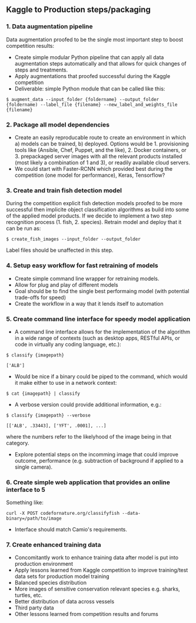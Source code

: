 ## Kaggle to Production steps/packaging

### 1. Data augmentation pipeline

Data augmentation proofed to be the single most important step to boost competition results:

- Create simple modular Python pipeline that can apply all data augmentation steps automatically and that allows for quick changes of steps and treatments.
- Apply augmentations that proofed successful during the Kaggle competition
- Deliverable: simple Python module that can be called like this:

```
$ augment_data --input_folder {foldername} --output_folder {foldername) --label_file {filename} --new_label_and_weights_file {filename} 
```

### 2. Package all model dependencies 

- Create an easily reproducable route to create an environment in which a) models can be trained, b) deployed. Options would be 1. provisioning tools like (Ansible, Chef, Puppet, and the like), 2. Docker containers, or 3. prepackaged server images with all the relevant products installed (most likely a combination of 1 and 3), or readily available cloud servers.
- We could start with Faster-RCNN which provided best during the competition (one model for performance), Keras, Tensorflow?

### 3. Create and train fish detection model

During the competition explicit fish detection models proofed to be more successful then implicite object classification algorithms as build into some of the applied model products. If we decide to implement a two step recognition process (1. fish, 2. species). Retrain model and deploy that it can be run as:

```
$ create_fish_images --input_folder --output_folder
```

Label files should be unaffected in this step.

### 4. Setup easy workflow for fast retraining of models

- Create simple command line wrapper for retraining models.
- Allow for plug and play of different models
- Goal should be to find the single best performaing model (with potential trade-offs for speed)
- Create the workflow in a way that it lends itself to automation

### 5. Create command line interface for speedy model application

- A command line interface allows for the implementation of the algorithm in a wide range of contexts (such as desktop apps, RESTful APIs, or code in virtually any coding language, etc.): 

```
$ classify {imagepath}

['ALB']
```

- Would be nice if a binary could be piped to the command, which would it make either to use in a network context: 

```
$ cat {imagepath} | classify
```

- A verbose version could provide additional information, e.g.:

```
$ classify {imagepath} --verbose

[['ALB', .33443], ['YFT', .0001], ...]
```

where the numbers refer to the likelyhood of the image being in that category.

- Explore potential steps on the incomming image that could improve outcome, performance (e.g. subtraction of background if applied to a single camera).

### 6. Create simple web application that provides an online interface to 5

Something like:

```
curl -X POST codefornature.org/classifyfish --data-binary=/path/to/image  
```

- Interface should match Camio's requirements.

### 7. Create enhanced training data
- Concomitantly work to enhance training data after model is put into production environment 
- Apply lessons learned from Kaggle competition to improve training/test data sets for production model training 
- Balanced species distribution
- More images of sensitive conservation relevant species e.g. sharks, turtles, etc.
- Better distribution of data across vessels
- Third party data
- Other lessons learned from competition results and forums
